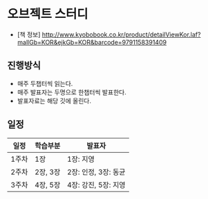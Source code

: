 # 오브젝트 스터디
- [책 정보] http://www.kyobobook.co.kr/product/detailViewKor.laf?mallGb=KOR&ejkGb=KOR&barcode=9791158391409

## 진행방식
- 매주 두챕터씩 읽는다.
- 매주 발표자는 두명으로 한챕터씩 발표한다.
- 발표자료는 해당 깃에 올린다.

## 일정
|일정|학습부분|발표자|
|----|----|----|
|1주차|1장|1장: 지영|
|2주차|2장, 3장|2장: 인정, 3장: 동균|
|3주차|4장, 5장|4장: 강진, 5장: 지영|